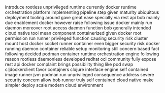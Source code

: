 introduce rootless unprivileged runtime currently docker runtime orchestration platform implementing pipeline step given maturity ubiquitous deployment tooling around gave great ease specially via rest api bob mainly due enablement docker however raise following issue docker mainly run daemon moreover root access daemon function bob generally intended cloud native tool mean component containerized given docker root permission run runner privileged function causing security risk cluster mount host docker socket runner container even bigger security risk docker running daemon container reliable setup monitoring still concern based fact following decided podman container runtime orchestration engine following reason rootless daemonless developed redhat oci community fully expose rest api docker complaint brings possibility thing like pod swap cljdockerclient favor contajners clojure interface engine self contained image runner jvm podman run unprivileged consequence address severe security concern allow bob runner truly self contained cloud native make simpler deploy scale modern cloud environment